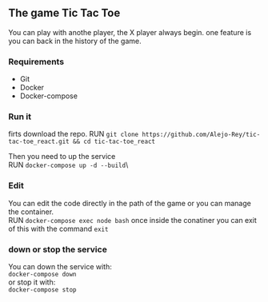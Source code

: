 ## The game Tic Tac Toe

You can play with anothe player, the X player always begin. one feature is you can back in the history of the game.


### Requirements
* Git
* Docker
* Docker-compose


### Run it 
firts download the repo. 
RUN `git clone https://github.com/Alejo-Rey/tic-tac-toe_react.git && cd tic-tac-toe_react`

Then you need to up the service\
RUN `docker-compose up -d --build`\

### Edit
You can edit the code directly in the path of the game or you can manage the container.\
RUN `docker-compose exec node bash`
once inside the conatiner you can exit of this with the command `exit`

### down or stop the service
You can down the service with:\
`docker-compose down`\
or stop it with:\
`docker-compose stop`
